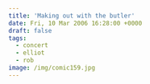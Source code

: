 ```yaml
---
title: 'Making out with the butler'
date: Fri, 10 Mar 2006 16:28:00 +0000
draft: false
tags:
  - concert
  - elliot
  - rob
image: /img/comic159.jpg
---
```



